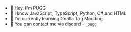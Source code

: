 - 👋 Hey, I'm PUGG
- 👀 I know JavaScript, TypeScript, Python, C# and HTML
- 🌱 I’m currently learning Gorilla Tag Modding
- 📝 You can contact me via discord - `_pugg`
